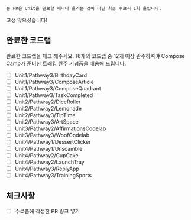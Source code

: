 ```
본 PR은 Unit을 완료할 때마다 올리는 것이 아닌 최종 수료시 1회 올립니다.
```
고생 많으셨습니다!

## 완료한 코드랩
완료한 코드랩을 체크 해주세요. 16개의 코드랩 중 12개 이상 완주하셔야 Compose Camp가 준비한 트래킹 완주 기념품을 배송해 드립니다.

- [ ] Unit1/Pathway3/BirthdayCard
- [ ] Unit1/Pathway3/ComposeArticle
- [ ] Unit1/Pathway3/ComposeQuadrant
- [ ] Unit1/Pathway3/TaskCompleted
- [ ] Unit2/Pathway2/DiceRoller
- [ ] Unit2/Pathway2/Lemonade
- [ ] Unit2/Pathway3/TipTime
- [ ] Unit2/Pathway3/ArtSpace
- [ ] Unit3/Pathway2/AffirmationsCodelab
- [ ] Unit3/Pathway3/WoofCodelab
- [ ] Unit4/Pathway1/DessertClicker
- [ ] Unit4/Pathway1/Unscamble
- [ ] Unit4/Pathway2/CupCake
- [ ] Unit4/Pathway2/LaunchTray
- [ ] Unit4/Pathway3/ReplyApp
- [ ] Unit4/Pathway3/TrainingSports

## 체크사항
- [ ] 수료폼에 작성한 PR 링크 넣기
